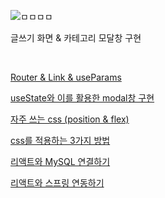 

![ㅁㅁㅁㅁ](https://user-images.githubusercontent.com/101636590/216269964-c000c56d-a8c8-4edd-9890-818748b29998.png)

글쓰기 화면 & 카테고리 모달창 구현

<br>


[Router & Link & useParams](https://khs20010327.tistory.com/138)

[useState와 이를 활용한 modal창 구현](https://khs20010327.tistory.com/139)

[자주 쓰는 css (position & flex)](https://khs20010327.tistory.com/140)

[css를 적용하는 3가지 방법](https://khs20010327.tistory.com/141)

[리액트와 MySQL 연결하기](https://khs20010327.tistory.com/135)

[리액트와 스프링 연동하기](https://khs20010327.tistory.com/137)
